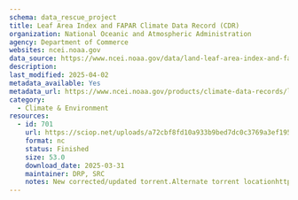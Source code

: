 ```yaml
---
schema: data_rescue_project 
title: Leaf Area Index and FAPAR Climate Data Record (CDR)
organization: National Oceanic and Atmospheric Administration
agency: Department of Commerce
websites: ncei.noaa.gov
data_source: https://www.ncei.noaa.gov/data/land-leaf-area-index-and-fapar/
description: 
last_modified: 2025-04-02
metadata_available: Yes
metadata_url: https://www.ncei.noaa.gov/products/climate-data-records/leaf-area-index-and-fapar
category:
  - Climate & Environment 
resources:
  - id: 701
    url: https://sciop.net/uploads/a72cbf8fd10a933b9bed7dc0c3769a3ef195c23a
    format: nc
    status: Finished
    size: 53.0
    download_date: 2025-03-31
    maintainer: DRP, SRC
    notes: New corrected/updated torrent.Alternate torrent locationhttps://academictorrents.com/details/a72cbf8fd10a933b9bed7dc0c3769a3ef195c23a
---
```

